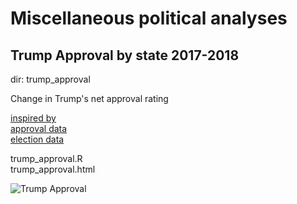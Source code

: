 # Miscellaneous political analyses

## Trump Approval by state 2017-2018
dir: trump_approval

Change in Trump's net approval rating

[inspired by](https://fivethirtyeight.com/features/how-trumps-popularity-is-holding-up-by-state/)  
[approval data](https://morningconsult.com/tracking-trump/)  
[election data](https://en.wikipedia.org/wiki/United_States_presidential_election,_2016)  

trump_approval.R  
trump_approval.html  

![Trump Approval](trump_approval.png)


